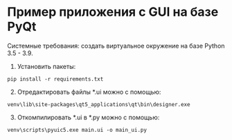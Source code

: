 # Пример приложения с GUI на базе PyQt

Системные требования: создать виртуальное окружение на базе Python 3.5 - 3.9.

1. Установить пакеты:

`pip install -r requirements.txt`

2. Отредактировать файлы *.ui можно с помощью:

`venv\lib\site-packages\qt5_applications\qt\bin\designer.exe`

3. Откомпилировать *.ui в *.py можно с помощью:

`venv\scripts\pyuic5.exe main.ui -o main_ui.py`
